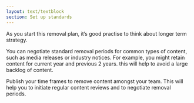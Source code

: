 ```yaml
---
layout: text/textblock
section: Set up standards
---
```

As you start this removal plan, it’s good practise to think about longer term strategy. 

You can negotiate standard removal periods for common types of content, such as media releases or industry notices. For example, you might retain content for current year and previous 2 years. this will help to avoid a large backlog of content.

Publish your time frames to remove content amongst your team. This will help you to initiate regular content reviews and to negotiate removal periods.
